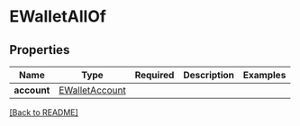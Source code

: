 # EWalletAllOf



## Properties

| Name | Type | Required | Description | Examples |
|------------|:-------------:|:-------------:|-------------|:-------------:|
| **account** |[EWalletAccount](EWalletAccount.md) |  |  | | |



[[Back to README]](../../README.md)